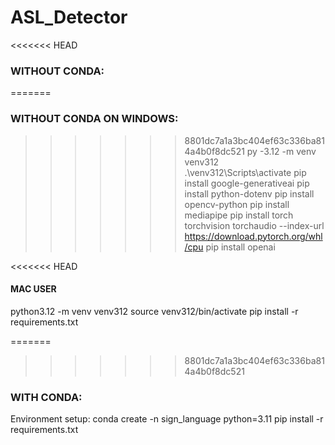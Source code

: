 # ASL_Detector

<<<<<<< HEAD
### WITHOUT CONDA:
=======
### WITHOUT CONDA ON WINDOWS:
>>>>>>> 8801dc7a1a3bc404ef63c336ba814a4b0f8dc521
py -3.12 -m venv venv312
.\venv312\Scripts\activate
pip install google-generativeai
pip install python-dotenv
pip install opencv-python
pip install mediapipe
pip install torch torchvision torchaudio --index-url https://download.pytorch.org/whl/cpu
pip install openai

<<<<<<< HEAD
#### MAC USER
python3.12 -m venv venv312
source venv312/bin/activate
pip install -r requirements.txt

=======
>>>>>>> 8801dc7a1a3bc404ef63c336ba814a4b0f8dc521
### WITH CONDA:
Environment setup: 
conda create -n sign_language python=3.11
pip install -r requirements.txt
